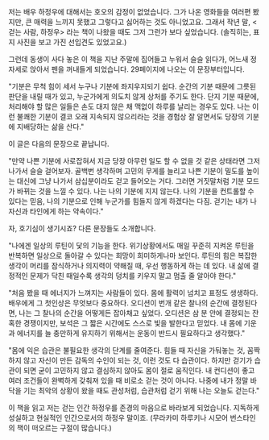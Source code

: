 저는 배우 하정우에 대해서는 호오의 감정이 없었습니다. 그가 나온 영화들을 여러편 봤지만, 큰 매력을 느끼지 못했고 그렇다고 싫어하는 것도 아니었고요. 그래서 작년 말, <걷는 사람, 하정우> 라는 책이 나왔을 때도 그저 그런가 보다 싶었습니다. (솔직히는, 표지 사진을 보고 가진 선입견도 있었고요.) 

그런데 동생이 사다 놓은 이 책을 지난 주말에 집어들고 누워서 슬슬 읽다가, 어느새 정자세로 앉아서 펜을 꺼내들게 되었습니다. 29페이지에 나오는 이 문장부터입니다. 

"기분은 무척 힘이 세서 누구나 기분에 좌지우지되기 쉽다. 순간의 기분 때문에 그릇된 판단을 내릴 때가 있고, 누군가에게 의도치 않게 상처를 주기도 한다. 단지 기분 때문에, 처리해야 할 많은 일들은 손도 대지 않은 채 맥없이 하루를 날리는 경우도 있다. 나는 이런 불쾌한 기분이 결코 오래 지속되지 않으리라는 것을 경험상 잘 알면서도 당장의 기분에 지배당하는 삶을 산다." 

이 글은 다음의 문장으로 끝납니다. 

"만약 나쁜 기분에 사로잡혀서 지금 당장 아무런 일도 할 수 없을 것 같은 상태라면 그저 나가서 슬슬 걸어보자. 골백번 생각하며 고민의 무게를 늘리고 나쁜 기분이 밀도를 높이는 대신에 그냥 나가서 삼십분이라도 걷고 들어오는 거다. 그러면 거짓말처럼 기분 모드가 바뀌는 것을 느낄 수 있다. 나는 나의 기분에 지지 않는다. 나의 기분을 컨트롤할 수 있다는 믿음, 나의 기분으로 인해 누군가를 힘들지 않게 하겠다는 다짐. 걷기는 내가 나 자신과 타인에게 하는 약속이다." 

자, 호기심이 생기시죠? 다른 문장들도 소개합니다. 

"나에겐 일상의 루틴이 닻의 기능을 한다. 위기상황에서도 매일 꾸준히 지켜온 루틴을 반복하면 일상으로 돌아갈 수 있다는 희망이 희미하게나마 보인다. 루틴의 힘은 복잡한 생각이 머리를 잠식하거나 의지력이 약해질 때, 우선 행동하게 하는 데 있다. 내 삶에 결정적인 문제가 닥친 때일수록 생각의 덩치를 키우지 말고 멈출 줄 알아야 한다." 

"처음 봤을 때 에너지가 느껴지는 사람들이 있다. 몸에 활력이 넘치고 표정도 생생하다. 배우에게 그 첫인상은 무엇보다 중요하다. 오디션이 번개 같은 찰나의 순간에 결정된다면, 나는 그 찰나의 순간을 어떻게든 잡아채고 싶었다. 오디션은 삼 분 안에 결정되는 잔혹한 경쟁이지만, 보석은 그 짧은 시간에도 스스로 빛을 발한다고 믿었다. 내 몸에 기운과 에너지를 늘 충만하게 유지하기 위해서는 운동이 반드시 필요하다고 생각했다." 

"몸에 익은 습관은 불필요한 생각의 단계를 줄여준다. 힘들 때 자신을 가둬놓는 것, 꼼짝하지 않고 자신이 만든 감독의 수인이 되는 것, 이런 것도 다 습관이다. 하지만 걷기가 습관이 되면 굳이 고민하지 않고 결심하지 않아도 몸이 절로 움직인다. 내 컨디션이 좋고 여러 조건들이 완벽하게 갖춰져 있을 때 비로소 걷는 것이 아니다. 나중에 내가 정말 바닥을 기는 최악의 상황이 왔을 때도 관성처럼, 습관처럼 걷기 위해 나는 오늘도 걷는다." 

이 책을 읽고 저는 걷는 인간 하정우를 존경의 마음으로 바라보게 되었습니다. 지독하게 성실하고 현실적인 인간으로서의 하정우 말이죠. (무라카미 하루키나 시모어 번스타인의 책이 떠오르는 구절이 많습니다.) 